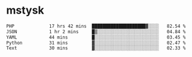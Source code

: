 # mstysk

<!--START_SECTION:waka-->

```txt
PHP             17 hrs 42 mins  ████████████████████▓░░░░   82.54 %
JSON            1 hr 2 mins     █▒░░░░░░░░░░░░░░░░░░░░░░░   04.84 %
YAML            44 mins         █░░░░░░░░░░░░░░░░░░░░░░░░   03.45 %
Python          31 mins         ▓░░░░░░░░░░░░░░░░░░░░░░░░   02.47 %
Text            30 mins         ▓░░░░░░░░░░░░░░░░░░░░░░░░   02.33 %
```

<!--END_SECTION:waka-->
